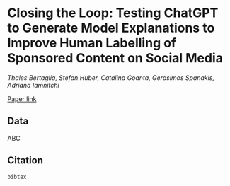 # Closing the Loop: Testing ChatGPT to Generate Model Explanations to Improve Human Labelling of Sponsored Content on Social Media
*Thales Bertaglia, Stefan Huber, Catalina Goanta, Gerasimos Spanakis, Adriana Iamnitchi*

[Paper link]()

## Data
ABC

## Citation
```
bibtex
```
